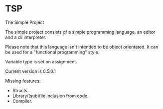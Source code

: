 # TSP
The Simple Project

The simple project consists of a simple programming language, an editor and a cli interpreter.

Please note that this language isn't intended to be object orientated.
It can be used for a "functional programming" style.

Variable type is set on assignment.

Current version is 0.5.0.1

Missing features:
- Structs.
- Library/(sub)file inclusion from code.
- Compiler.